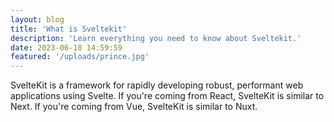 ```yaml
---
layout: blog
title: 'What is Sveltekit'
description: 'Learn everything you need to know about Sveltekit.'
date: 2023-06-18 14:59:59
featured: '/uploads/prince.jpg'
---
```


SvelteKit is a framework for rapidly developing robust, performant web applications using Svelte. If you're coming from React, SvelteKit is similar to Next. If you're coming from Vue, SvelteKit is similar to Nuxt.
